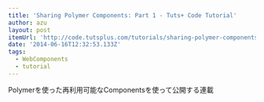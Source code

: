```yaml
---
title: 'Sharing Polymer Components: Part 1 - Tuts+ Code Tutorial'
author: azu
layout: post
itemUrl: 'http://code.tutsplus.com/tutorials/sharing-polymer-components-part-1--cms-21264'
date: '2014-06-16T12:32:53.133Z'
tags:
  - WebComponents
  - tutorial
---
```

Polymerを使った再利用可能なComponentsを使って公開する連載
